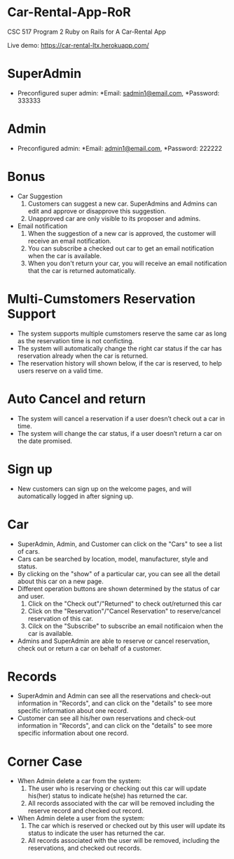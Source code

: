 
# Car-Rental-App-RoR
CSC 517 Program 2 Ruby on Rails for A Car-Rental App

Live demo: https://car-rental-ltx.herokuapp.com/
# SuperAdmin
* Preconfigured super admin: *Email: sadmin1@email.com, *Password: 333333
# Admin
* Preconfigured admin: *Email: admin1@email.com, *Password: 222222
# Bonus
* Car Suggestion
  1. Customers can suggest a new car. SuperAdmins and Admins can edit and approve or disapprove this suggestion.
  2. Unapproved car are only visible to its proposer and admins.
* Email notification
  1. When the suggestion of a new car is approved, the customer will receive an email notification.
  2. You can subscribe a checked out car to get an email notification when the car is available.
  3. When you don't return your car, you will receive an email notification that the car is returned automatically.
# Multi-Cumstomers Reservation Support
* The system supports multiple cumstomers reserve the same car as long as the reservation time is not conficting.
* The system will automatically change the right car status if the car has reservation already when the car is returned. 
* The reservation history will shown below, if the car is reserved, to help users reserve on a valid time.
# Auto Cancel and return
* The system will cancel a reservation if a user doesn’t check out a car in time.
* The system will change the car status, if a user doesn’t return a car on the date promised.
# Sign up
* New customers can sign up on the welcome pages, and will automatically logged in after signing up.
# Car
* SuperAdmin, Admin, and Customer can click on the "Cars" to see a list of cars.
* Cars can be searched by location, model, manufacturer, style and status.
* By clicking on the "show" of a particular car, you can see all the detail about this car on a new page.
* Different operation buttons are shown determined by the status of car and user. 
    1. Click on the "Check out"/"Returned" to check out/returned this car
    2. Click on the "Reservation"/"Cancel Reservation" to reserve/cancel reservation of this car.
    3. Cilck on the "Subscribe" to subscribe an email notificaion when the car is available.
* Admins and SuperAdmin are able to reserve or cancel reservation, check out or return a car on behalf of a customer. 
# Records
* SuperAdmin and Admin can see all the reservations and check-out information in "Records", and can click on the "details" to see more specific information about one record.
* Customer can see all his/her own reservations and check-out information in "Records", and can click on the "details" to see more specific information about one record.
# Corner Case
* When Admin delete a car from the system:
  1. The user who is reserving or checking out this car will update his(her) status to indicate he(she) has returned the car.
  2. All records associated with the car will be removed including the reserve record and checked out record.
* When Admin delete a user from the system:
  1. The car which is reserved or checked out by this user will update its status to indicate the user has returned the car.
  2. All records associated with the user will be removed, including the reservations, and checked out records.




